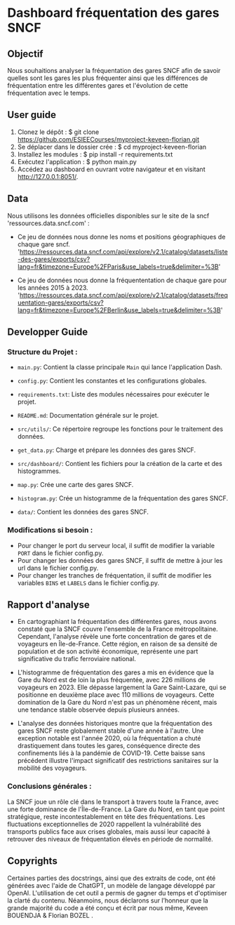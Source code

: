 # Dashboard fréquentation des gares SNCF

## Objectif
Nous souhaitions analyser la fréquentation des gares SNCF afin de savoir quelles sont les gares les plus fréquenter ainsi que les différences de fréquentation entre les différentes gares et l'évolution de cette fréquentation avec le temps.

## User guide
1. Clonez le dépôt : $ git clone https://github.com/ESIEECourses/myproject-keveen-florian.git
2. Se déplacer dans le dossier crée : $ cd myproject-keveen-florian
3. Installez les modules : $ pip install -r requirements.txt
4. Exécutez l'application : $ python main.py
5. Accédez au dashboard en ouvrant votre navigateur et en visitant http://127.0.0.1:8051/.

## Data
Nous utilisons les données officielles disponibles sur le site de la sncf 'ressources.data.sncf.com' : 

- Ce jeu de données nous donne les noms et positions géographiques de chaque gare sncf. 
'https://ressources.data.sncf.com/api/explore/v2.1/catalog/datasets/liste-des-gares/exports/csv?lang=fr&timezone=Europe%2FParis&use_labels=true&delimiter=%3B'

- Ce jeu de données nous donne la fréquententation de chaque gare pour les années 2015 à 2023.
'https://ressources.data.sncf.com/api/explore/v2.1/catalog/datasets/frequentation-gares/exports/csv?lang=fr&timezone=Europe%2FBerlin&use_labels=true&delimiter=%3B'

## Developper Guide
### Structure du Projet :

- `main.py`: Contient la classe principale `Main` qui lance l'application Dash.
- `config.py`:  Contient les constantes et les configurations globales.
- `requirements.txt`:  Liste des modules nécessaires pour exécuter le projet.
- `README.md`: Documentation générale sur le projet.

- `src/utils/`: Ce répertoire regroupe les fonctions pour le traitement des données.
- `get_data.py`: Charge et prépare les données des gares SNCF.

- `src/dashboard/`: Contient les fichiers pour la création de la carte et des histogrammes.
- `map.py`: Crée une carte des gares SNCF.
- `histogram.py`: Crée un histogramme de la fréquentation des gares SNCF.

- `data/`: Contient les données des gares SNCF.

### Modifications si besoin :
- Pour changer le port du serveur local, il suffit de modifier la variable `PORT` dans le fichier config.py.
- Pour changer les données des gares SNCF, il suffit de mettre à jour les url dans le fichier config.py.
- Pour changer les tranches de fréquentation, il suffit de modifier les variables `BINS` et `LABELS` dans le fichier config.py.

## Rapport d'analyse
- En cartographiant la fréquentation des différentes gares, nous avons constaté que la SNCF couvre l'ensemble de la France métropolitaine. Cependant, l'analyse révèle une forte concentration de gares et de voyageurs en Île-de-France. Cette région, en raison de sa densité de population et de son activité économique, représente une part significative du trafic ferroviaire national.

- L'histogramme de fréquentation des gares a mis en évidence que la Gare du Nord est de loin la plus fréquentée, avec 226 millions de voyageurs en 2023. Elle dépasse largement la Gare Saint-Lazare, qui se positionne en deuxième place avec 110 millions de voyageurs. Cette domination de la Gare du Nord n'est pas un phénomène récent, mais une tendance stable observée depuis plusieurs années.

- L'analyse des données historiques montre que la fréquentation des gares SNCF reste globalement stable d'une année à l'autre. Une exception notable est l'année 2020, où la fréquentation a chuté drastiquement dans toutes les gares, conséquence directe des confinements liés à la pandémie de COVID-19. Cette baisse sans précédent illustre l'impact significatif des restrictions sanitaires sur la mobilité des voyageurs.

### Conclusions générales : 
La SNCF joue un rôle clé dans le transport à travers toute la France, avec une forte dominance de l'Île-de-France.
La Gare du Nord, en tant que point stratégique, reste incontestablement en tête des fréquentations.
Les fluctuations exceptionnelles de 2020 rappellent la vulnérabilité des transports publics face aux crises globales, mais aussi leur capacité à retrouver des niveaux de fréquentation élevés en période de normalité.

## Copyrights
Certaines parties des docstrings, ainsi que des extraits de code, ont été générées avec l'aide de ChatGPT, un modèle de langage développé par OpenAI. L'utilisation de cet outil a permis de gagner du temps et d'optimiser la clarté du contenu.
Néanmoins, nous déclarons sur l’honneur que la grande majorité du code a été conçu et écrit par nous même, Keveen BOUENDJA & Florian BOZEL . 
